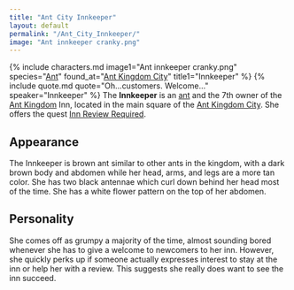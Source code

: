 ```yaml
---
title: "Ant City Innkeeper"
layout: default
permalink: "/Ant_City_Innkeeper/"
image: "Ant innkeeper cranky.png"
---
```

{% include characters.md image1="Ant innkeeper cranky.png" species="[Ant](/Ant)" found_at="[Ant Kingdom City](/Ant_Kingdom_City)" title1="Innkeeper" %}
{% include quote.md quote="Oh...customers. Welcome..." speaker="Innkeeper" %}
The **Innkeeper** is an [ant](/ant) and the 7th owner of the [Ant Kingdom](/Ant_Kingdom) Inn, located in the main square of the [Ant Kingdom City](/Ant_Kingdom_City). She offers the quest [Inn Review Required](/Inn_Review_Required).

## Appearance
The Innkeeper is brown ant similar to other ants in the kingdom, with a dark brown body and abdomen while her head, arms, and legs are a more tan color. She has two black antennae which curl down behind her head most of the time. She has a white flower pattern on the top of her abdomen.

## Personality
She comes off as grumpy a majority of the time, almost sounding bored whenever she has to give a welcome to newcomers to her inn. However, she quickly perks up if someone actually expresses interest to stay at the inn or help her with a review. This suggests she really does want to see the inn succeed.